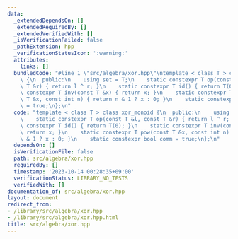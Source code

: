 ```yaml
---
data:
  _extendedDependsOn: []
  _extendedRequiredBy: []
  _extendedVerifiedWith: []
  _isVerificationFailed: false
  _pathExtension: hpp
  _verificationStatusIcon: ':warning:'
  attributes:
    links: []
  bundledCode: "#line 1 \"src/algebra/xor.hpp\"\ntemplate < class T > class xor_monoid\
    \ {\n  public:\n    using set = T;\n    static constexpr T op(const T &l, const\
    \ T &r) { return l ^ r; }\n    static constexpr T id() { return T(0); }\n    static\
    \ constexpr T inv(const T &x) { return x; }\n    static constexpr T pow(const\
    \ T &x, const int n) { return n & 1 ? x : 0; }\n    static constexpr bool comm\
    \ = true;\n};\n"
  code: "template < class T > class xor_monoid {\n  public:\n    using set = T;\n\
    \    static constexpr T op(const T &l, const T &r) { return l ^ r; }\n    static\
    \ constexpr T id() { return T(0); }\n    static constexpr T inv(const T &x) {\
    \ return x; }\n    static constexpr T pow(const T &x, const int n) { return n\
    \ & 1 ? x : 0; }\n    static constexpr bool comm = true;\n};\n"
  dependsOn: []
  isVerificationFile: false
  path: src/algebra/xor.hpp
  requiredBy: []
  timestamp: '2023-10-14 00:28:35+09:00'
  verificationStatus: LIBRARY_NO_TESTS
  verifiedWith: []
documentation_of: src/algebra/xor.hpp
layout: document
redirect_from:
- /library/src/algebra/xor.hpp
- /library/src/algebra/xor.hpp.html
title: src/algebra/xor.hpp
---
```

